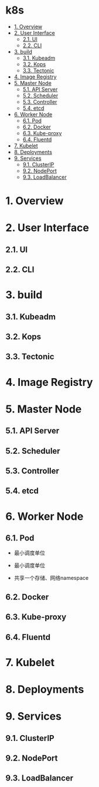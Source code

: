 <h1> k8s </h1>

<!-- TOC -->

- [1. Overview](#1-overview)
- [2. User Interface](#2-user-interface)
  - [2.1. UI](#21-ui)
  - [2.2. CLI](#22-cli)
- [3. build](#3-build)
  - [3.1. Kubeadm](#31-kubeadm)
  - [3.2. Kops](#32-kops)
  - [3.3. Tectonic](#33-tectonic)
- [4. Image Registry](#4-image-registry)
- [5. Master Node](#5-master-node)
  - [5.1. API Server](#51-api-server)
  - [5.2. Scheduler](#52-scheduler)
  - [5.3. Controller](#53-controller)
  - [5.4. etcd](#54-etcd)
- [6. Worker Node](#6-worker-node)
  - [6.1. Pod](#61-pod)
  - [6.2. Docker](#62-docker)
  - [6.3. Kube-proxy](#63-kube-proxy)
  - [6.4. Fluentd](#64-fluentd)
- [7. Kubelet](#7-kubelet)
- [8. Deployments](#8-deployments)
- [9. Services](#9-services)
  - [9.1. ClusterIP](#91-clusterip)
  - [9.2. NodePort](#92-nodeport)
  - [9.3. LoadBalancer](#93-loadbalancer)

<!-- /TOC -->

# 1. Overview

# 2. User Interface

## 2.1. UI

## 2.2. CLI

# 3. build

## 3.1. Kubeadm

## 3.2. Kops

## 3.3. Tectonic

# 4. Image Registry

# 5. Master Node

## 5.1. API Server

## 5.2. Scheduler

## 5.3. Controller

## 5.4. etcd

# 6. Worker Node

## 6.1. Pod

- 最小调度单位

- 最小调度单位

- 共享一个存储、网络namespace

## 6.2. Docker

## 6.3. Kube-proxy

## 6.4. Fluentd

# 7. Kubelet

# 8. Deployments

# 9. Services

## 9.1. ClusterIP

## 9.2. NodePort

## 9.3. LoadBalancer